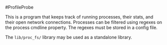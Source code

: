 #ProfileProbe

This is a program that keeps track of running processes, their stats, and their
open network connections. Processes can be filtered using regexes on the process
cmdline property. The regexes must be stored in a config file.

The `lib/proc_fs/` library may be used as a standalone library.